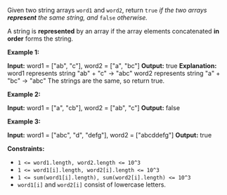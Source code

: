 
Given two string arrays  `word1`  and  `word2`, return  `true` _if the two arrays  **represent**  the same string, and_ `false` _otherwise._

A string is  **represented**  by an array if the array elements concatenated  **in order**  forms the string.

**Example 1:**

**Input:** word1 = ["ab", "c"], word2 = ["a", "bc"]
**Output:** true
**Explanation:**
word1 represents string "ab" + "c" -> "abc"
word2 represents string "a" + "bc" -> "abc"
The strings are the same, so return true.

**Example 2:**

**Input:** word1 = ["a", "cb"], word2 = ["ab", "c"]
**Output:** false

**Example 3:**

**Input:** word1  = ["abc", "d", "defg"], word2 = ["abcddefg"]
**Output:** true

**Constraints:**

-   `1 <= word1.length, word2.length <= 10^3`
-   `1 <= word1[i].length, word2[i].length <= 10^3`
-   `1 <= sum(word1[i].length), sum(word2[i].length) <= 10^3`
-   `word1[i]`  and  `word2[i]`  consist of lowercase letters.